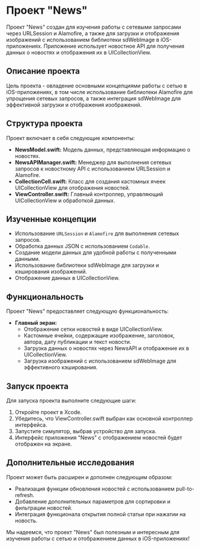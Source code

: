 # Проект "News"

Проект "News" создан для изучения работы с сетевыми запросами через URLSession и Alamofire, а также для загрузки и отображения изображений с использованием библиотеки sdWebImage в iOS-приложениях. Приложение использует новостное API для получения данных о новостях и отображения их в UICollectionView.

## Описание проекта

Цель проекта - овладение основными концепциями работы с сетью в iOS-приложениях, в том числе использование библиотеки Alamofire для упрощения сетевых запросов, а также интеграция sdWebImage для эффективной загрузки и отображения изображений.

## Структура проекта

Проект включает в себя следующие компоненты:

- **NewsModel.swift:** Модель данных, представляющая информацию о новостях.
- **NewsAPIManager.swift:** Менеджер для выполнения сетевых запросов к новостному API с использованием URLSession и Alamofire.
- **CollectionCell.swift:** Класс для создания кастомных ячеек UICollectionView для отображения новостей.
- **ViewController.swift:** Главный контроллер, управляющий UICollectionView и обработкой данных.

## Изученные концепции

- Использование `URLSession` и `Alamofire` для выполнения сетевых запросов.
- Обработка данных JSON с использованием `Codable`.
- Создание модели данных для удобной работы с полученными данными.
- Использование библиотеки sdWebImage для загрузки и кэширования изображений.
- Отображение данных в UICollectionView.

## Функциональность

Проект "News" предоставляет следующую функциональность:

- **Главный экран:**
  - Отображение сетки новостей в виде UICollectionView.
  - Кастомные ячейки, содержащие изображение, заголовок, автора, дату публикации и текст новости.
  - Загрузка данных о новостях через NewsAPI и отображение их в UICollectionView.
  - Загрузка изображений с использованием sdWebImage для эффективного кэширования.

## Запуск проекта

Для запуска проекта выполните следующие шаги:

1. Откройте проект в Xcode.
2. Убедитесь, что ViewController.swift выбран как основной контроллер интерфейса.
3. Запустите симулятор, выбрав устройство для запуска.
4. Интерфейс приложения "News" с отображением новостей будет отображен на экране.

## Дополнительные исследования

Проект может быть расширен и дополнен следующим образом:

- Реализация функции обновления новостей с использованием pull-to-refresh.
- Добавление дополнительных параметров для сортировки и фильтрации новостей.
- Интеграция функционала открытия полной статьи при нажатии на новость.

Мы надеемся, что проект "News" был полезным и интересным для изучения работы с сетью и отображением данных в iOS-приложениях!

